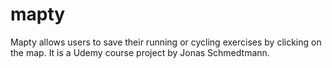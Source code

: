 # mapty
Mapty allows users to save their running or cycling exercises by clicking on the map. It is a Udemy course project by Jonas Schmedtmann.
